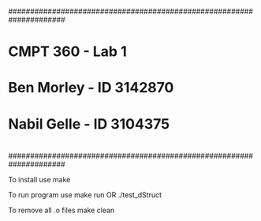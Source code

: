 #####################################################################
#           CMPT 360    - Lab 1               			            #
#           Ben Morley  - ID 3142870								#
#			Nabil Gelle - ID 3104375                                #
#                                                                   #
#####################################################################

To install use
make

To run program use 
make run    OR      ./test_dStruct

To remove all .o files 
make clean

